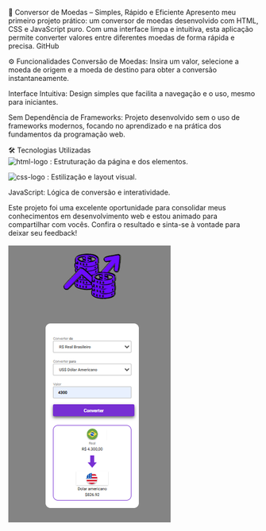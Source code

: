 💱 Conversor de Moedas – Simples, Rápido e Eficiente
Apresento meu primeiro projeto prático: um conversor de moedas desenvolvido com HTML, CSS e JavaScript puro. Com uma interface limpa e intuitiva, esta aplicação permite converter valores entre diferentes moedas de forma rápida e precisa.
GitHub


⚙️ Funcionalidades
Conversão de Moedas: Insira um valor, selecione a moeda de origem e a moeda de destino para obter a conversão instantaneamente.

Interface Intuitiva: Design simples que facilita a navegação e o uso, mesmo para iniciantes.

Sem Dependência de Frameworks: Projeto desenvolvido sem o uso de frameworks modernos, focando no aprendizado e na prática dos fundamentos da programação web.


🛠️ Tecnologias Utilizadas  
<img src="https://img.shields.io/badge/HTML5-E34F26?style=for-the-badge&logo=html5&logoColor=white" alt="html-logo" /> :   Estruturação da página e dos elementos.

<img src="https://img.shields.io/badge/CSS3-1572B6?style=for-the-badge&logo=css3&logoColor=white" alt="css-logo" />  :   Estilização e layout visual.

JavaScript: Lógica de conversão e interatividade.


Este projeto foi uma excelente oportunidade para consolidar meus conhecimentos em desenvolvimento web e estou animado para compartilhar com vocês. Confira o resultado e sinta-se à vontade para deixar seu feedback!
<br>
<br>
<img src="https://github.com/Eliassilva98/Projeto-conversor-de-moedas/blob/main/assets/Conversor%20de%20moedas.png?raw=true">

